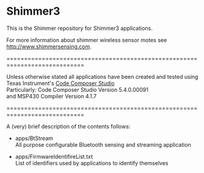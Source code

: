 Shimmer3
========

This is the Shimmer repository for Shimmer3 applications.

For more information about shimmer wireless sensor motes see http://www.shimmersensing.com.

============================================================================

Unless otherwise stated all applications have been created and tested using  
Texas Instrument's [Code Composer Studio](http://www.ti.com/tool/ccstudio)  
Particularly: Code Composer Studio Version 5.4.0.00091  
and MSP430 Compiler Version 4.1.7

============================================================================

A (very) brief description of the contents follows:

* apps/BtStream  
   All purpose configurable Bluetooth sensing and streaming application

* apps/FirmwareIdentifireList.txt  
   List of identifiers used by applications to identify themselves
